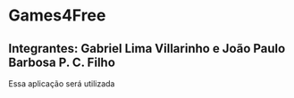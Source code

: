 # Games4Free
## Integrantes: Gabriel Lima Villarinho e João Paulo Barbosa P. C. Filho
<p>Essa aplicação será utilizada</p>
